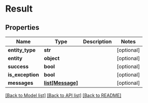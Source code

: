 # Result

## Properties
Name | Type | Description | Notes
------------ | ------------- | ------------- | -------------
**entity_type** | **str** |  | [optional] 
**entity** | **object** |  | [optional] 
**success** | **bool** |  | [optional] 
**is_exception** | **bool** |  | [optional] 
**messages** | [**list[Message]**](Message.md) |  | [optional] 

[[Back to Model list]](../README.md#documentation-for-models) [[Back to API list]](../README.md#documentation-for-api-endpoints) [[Back to README]](../README.md)

